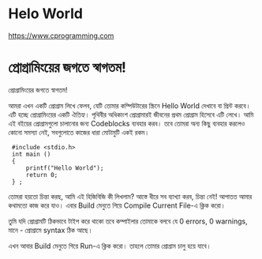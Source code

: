 # Helo World
https://www.cprogramming.com

# প্রোগ্রামিংয়ের জগতে স্বাগতম!
প্রোগ্রামিংয়ের জগতে স্বাগতম!

আমরা এখন একটি প্রোগ্রাম লিখে ফেলব, যেটি তোমার কম্পিউটারের স্ক্রিনে Hello World দেখাবে বা প্রিন্ট করবে। এটি হচ্ছে প্রোগ্রামিংয়ের একটি ঐতিহ্য। পৃথিবীর অধিকাংশ প্রোগ্রামারই জীবনের প্রথম প্রোগ্রাম হিসেবে এটি লেখে। আমি এই বইয়ের প্রোগ্রামগুলো চালানোর জন্য Codeblocks ব্যবহার করব। তবে তোমরা অন্য কিছু ব্যবহার করলেও কোনো সমস্যা নেই, সবগুলোতে কাজের ধারা মোটামুটি একই রকম।

```
 #include <stdio.h>  
 int main ()  
 {  
     printf("Hello World");  
     return 0;  
 } ;
```

তোমরা হয়তো চিন্তা করছ, আমি এই হিজিবিজি কী লিখলাম? আস্তে ধীরে সব ব্যাখ্যা করব, চিন্তা নেই! আপাতত আমার কথামতো কাজ করে যাও। এবার Build মেনুতে গিয়ে Compile Current File-এ ক্লিক করো।

তুমি যদি প্রোগ্রামটি ঠিকভাবে টাইপ করে থাকো তবে কম্পাইলার তোমাকে বলবে যে 0 errors, 0 warnings, মানে - প্রোগ্রামে syntax ঠিক আছে।

এখন আবার Build মেনুতে গিয়ে Run-এ ক্লিক করো। তাহলে তোমার প্রোগ্রাম চালু হয়ে যাবে।
